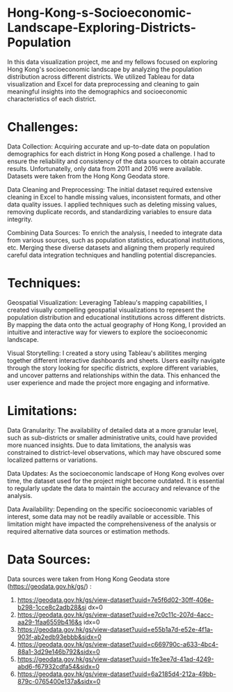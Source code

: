 # Hong-Kong-s-Socioeconomic-Landscape-Exploring-Districts-Population
In this data visualization project, me and my fellows focused on exploring Hong Kong's socioeconomic landscape by analyzing the population distribution across different districts. We utilized Tableau for data visualization and Excel for data preprocessing and cleaning to gain meaningful insights into the demographics and socioeconomic characteristics of each district.

# Challenges:

Data Collection: Acquiring accurate and up-to-date data on population demographics for each district in Hong Kong posed a challenge. I had to ensure the reliability and consistency of the data sources to obtain accurate results. Unfortunatelly, only data from 2011 and 2016 were available. Datasets were taken from the Hong Kong Geodata store.

Data Cleaning and Preprocessing: The initial dataset required extensive cleaning in Excel to handle missing values, inconsistent formats, and other data quality issues. I applied techniques such as deleting missing values, removing duplicate records, and standardizing variables to ensure data integrity.

Combining Data Sources: To enrich the analysis, I needed to integrate data from various sources, such as population statistics, educational institutions, etc. Merging these diverse datasets and aligning them properly required careful data integration techniques and handling potential discrepancies.

# Techniques:

Geospatial Visualization: Leveraging Tableau's mapping capabilities, I created visually compelling geospatial visualizations to represent the population distribution and educational institutions across different districts. By mapping the data onto the actual geography of Hong Kong, I provided an intuitive and interactive way for viewers to explore the socioeconomic landscape.

Visual Storytelling: I created a story using Tableau's abilitites merging together different interactive dashboards and sheets. Users easilty navigate through the story looking for specific districts, explore different variables, and uncover patterns and relationships within the data. This enhanced the user experience and made the project more engaging and informative.

# Limitations:

Data Granularity: The availability of detailed data at a more granular level, such as sub-districts or smaller administrative units, could have provided more nuanced insights. Due to data limitations, the analysis was constrained to district-level observations, which may have obscured some localized patterns or variations.

Data Updates: As the socioeconomic landscape of Hong Kong evolves over time, the dataset used for the project might become outdated. It is essential to regularly update the data to maintain the accuracy and relevance of the analysis.

Data Availability: Depending on the specific socioeconomic variables of interest, some data may not be readily available or accessible. This limitation might have impacted the comprehensiveness of the analysis or required alternative data sources or estimation methods.

# Data Sources:

Data sources were taken from Hong Kong Geodata store (https://geodata.gov.hk/gs/) :

1. https://geodata.gov.hk/gs/view-dataset?uuid=7e5f6d02-30ff-406e-b298-1cce8c2adb28&si
dx=0
2. https://geodata.gov.hk/gs/view-dataset?uuid=e7c0c11c-207d-4acc-aa29-1faa6559b416&s
idx=0
3. https://geodata.gov.hk/gs/view-dataset?uuid=e55b1a7d-e52e-4f1a-903f-ab2edb93ebbb&sidx=0
4. https://geodata.gov.hk/gs/view-dataset?uuid=c669790c-a633-4bc4-88a1-3d29e146b792&sidx=0
5. https://geodata.gov.hk/gs/view-dataset?uuid=1fe3ee7d-41ad-4249-abd6-f67932cdfa54&sidx=0
6. https://geodata.gov.hk/gs/view-dataset?uuid=6a2185d4-212a-49bb-879c-0765400e137a&sidx=0
